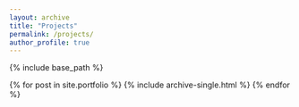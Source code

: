 ```yaml
---
layout: archive
title: "Projects"
permalink: /projects/
author_profile: true
---
```


<!-- add projects here -->
{% include base_path %}

<!-- {% for post in site.projects reversed %} -->
{% for post in site.portfolio %}
  {% include archive-single.html %}
{% endfor %}

<!-- <div class="grid__wrapper">
{% for post in site.projects%}
  {% include archive-single.html %}
{% endfor %}
</div> -->
